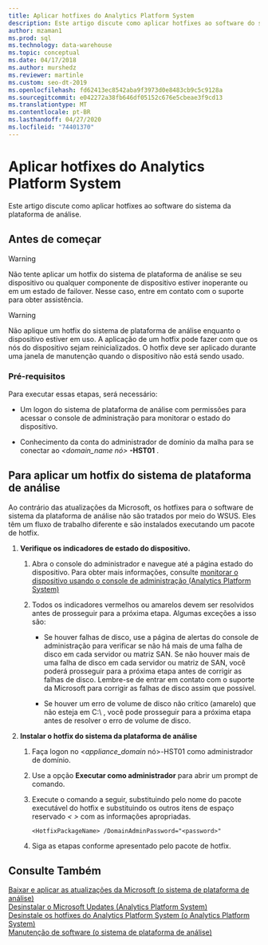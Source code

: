 ```yaml
---
title: Aplicar hotfixes do Analytics Platform System
description: Este artigo discute como aplicar hotfixes ao software do sistema da plataforma de análise.
author: mzaman1
ms.prod: sql
ms.technology: data-warehouse
ms.topic: conceptual
ms.date: 04/17/2018
ms.author: murshedz
ms.reviewer: martinle
ms.custom: seo-dt-2019
ms.openlocfilehash: fd62413ec8542aba9f3973d0e8483cb9c5c9128a
ms.sourcegitcommit: e042272a38fb646df05152c676e5cbeae3f9cd13
ms.translationtype: MT
ms.contentlocale: pt-BR
ms.lasthandoff: 04/27/2020
ms.locfileid: "74401370"
---
```

# <a name="apply-analytics-platform-system-hotfixes"></a>Aplicar hotfixes do Analytics Platform System
Este artigo discute como aplicar hotfixes ao software do sistema da plataforma de análise.  
  
## <a name="before-you-begin"></a>Antes de começar  
  
> [!WARNING]  
> Não tente aplicar um hotfix do sistema de plataforma de análise se seu dispositivo ou qualquer componente de dispositivo estiver inoperante ou em um estado de failover. Nesse caso, entre em contato com o suporte para obter assistência.  
  
> [!WARNING]  
> Não aplique um hotfix do sistema de plataforma de análise enquanto o dispositivo estiver em uso. A aplicação de um hotfix pode fazer com que os nós do dispositivo sejam reinicializados. O hotfix deve ser aplicado durante uma janela de manutenção quando o dispositivo não está sendo usado.  
  
### <a name="prerequisites"></a>Pré-requisitos  
Para executar essas etapas, será necessário:  
  
-   Um logon do sistema de plataforma de análise com permissões para acessar o console de administração para monitorar o estado do dispositivo. <!-- MISSING LINKS See [Grant Permissions to Use the Admin Console &#40;SQL Server PDW&#41;](../sqlpdw/grant-permissions-to-use-the-admin-console-sql-server-pdw.md).  -->  
  
-   Conhecimento da conta do administrador de domínio da malha para se conectar ao _<domain_name nó>_ **-HST01** .  
  
## <a name="to-apply-a-analytics-platform-system-hotfix"></a><a name="HowToInstallPDW"></a>Para aplicar um hotfix do sistema de plataforma de análise  
Ao contrário das atualizações da Microsoft, os hotfixes para o software de sistema da plataforma de análise não são tratados por meio do WSUS. Eles têm um fluxo de trabalho diferente e são instalados executando um pacote de hotfix.  
  
1.  **Verifique os indicadores de estado do dispositivo.**  
  
    1.  Abra o console do administrador e navegue até a página estado do dispositivo. Para obter mais informações, consulte [monitorar o dispositivo usando o console de administração &#40;Analytics Platform System&#41;](monitor-the-appliance-by-using-the-admin-console.md)  
  
    2.  Todos os indicadores vermelhos ou amarelos devem ser resolvidos antes de prosseguir para a próxima etapa. Algumas exceções a isso são:  
  
        -   Se houver falhas de disco, use a página de alertas do console de administração para verificar se não há mais de uma falha de disco em cada servidor ou matriz SAN. Se não houver mais de uma falha de disco em cada servidor ou matriz de SAN, você poderá prosseguir para a próxima etapa antes de corrigir as falhas de disco. Lembre-se de entrar em contato com o suporte da Microsoft para corrigir as falhas de disco assim que possível.  
  
        -   Se houver um erro de volume de disco não crítico (amarelo) que não esteja em C:\ , você pode prosseguir para a próxima etapa antes de resolver o erro de volume de disco.  
  
2.  **Instalar o hotfix do sistema da plataforma de análise**  
  
    1.  Faça logon no <*appliance_domain* nó>-HST01 como administrador de domínio.  
  
    2.  Use a opção **Executar como administrador** para abrir um prompt de comando.  
  
    3.  Execute o comando a seguir, *<HotfixPackageName>* substituindo pelo nome do pacote executável do hotfix e substituindo os outros itens de espaço reservado *<  >* com as informações apropriadas.  
  
        ```  
        <HotfixPackageName> /DomainAdminPassword="<password>"  
        ```  
  
    4.  Siga as etapas conforme apresentado pelo pacote de hotfix.  
  
## <a name="see-also"></a>Consulte Também  
[Baixar e aplicar as atualizações da Microsoft &#40;o sistema de plataforma de análise&#41;](download-and-apply-microsoft-updates.md)  
[Desinstalar o Microsoft Updates &#40;Analytics Platform System&#41;](uninstall-microsoft-updates.md)  
[Desinstale os hotfixes do Analytics Platform System &#40;o Analytics Platform System&#41;](uninstall-analytics-platform-system-hotfixes.md)  
[Manutenção de software &#40;o sistema de plataforma de análise&#41;](software-servicing.md)  
  

